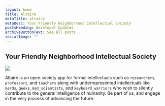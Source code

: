 ```yaml
---
layout: home
title: Altaire
metaTitle: altaire
metaDesc: Your Friendly Neighborhood Intellectual Society
postsHeading: Developer Updates
archiveButtonText: See all posts
socialImage: ""
---
```

## Your Friendly Neighborhood Intellectual Society

![](/images/altaire-sticker.png)

Altaire is an open society app for formal intellectuals such as `researchers`, `professors`, and `teachers` along with underrepresented intellectuals like `nerds`, `geeks`, `mad_scientists`, and `keyboard_warriors` who wish to silently contribute to the general intelligence of humanity. Be part of us, and engage in the very process of advancing the future.